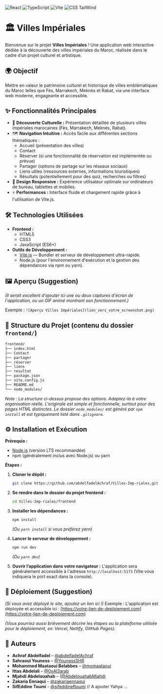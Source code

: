 ![React](https://img.shields.io/badge/react-%2320232a.svg?style=for-the-badge&logo=react&logoColor=%2361DAFB) ![TypeScript](https://img.shields.io/badge/typescript-%23007ACC.svg?style=for-the-badge&logo=typescript&logoColor=white) ![Vite](https://img.shields.io/badge/vite-%23646CFF.svg?style=for-the-badge&logo=vite&logoColor=white) ![CSS TailWind](https://img.shields.io/badge/TailwindCSS-%23646CFF.svg?style=for-the-badge&logo=TailwindCSS&logoColor=white)

# 🏛️ Villes Impériales

Bienvenue sur le projet **Villes Impériales** ! Une application web interactive dédiée à la découverte des villes impériales du Maroc, réalisée dans le cadre d’un projet culturel et artistique.

## 🌍 Objectif

Mettre en valeur le patrimoine culturel et historique de villes emblématiques du Maroc telles que Fès, Marrakech, Meknès et Rabat, via une interface web moderne, engageante et accessible.

## ✨ Fonctionnalités Principales

*   📜 **Découverte Culturelle :** Présentation détaillée de plusieurs villes impériales marocaines (Fès, Marrakech, Meknès, Rabat).
*   🗺️ **Navigation Intuitive :** Accès facile aux différentes sections thématiques :
    *   Accueil (présentation des villes)
    *   Contact
    *   Réserver (si une fonctionnalité de réservation est implémentée ou prévue)
    *   Partager (options de partage sur les réseaux sociaux)
    *   Liens utiles (ressources externes, informations touristiques)
    *   Résultats (potentiellement pour des quiz, recherches ou filtres)
*   📱 **Design Responsive :** Expérience utilisateur optimale sur ordinateurs de bureau, tablettes et mobiles.
*   ⚡ **Performances :** Interface fluide et chargement rapide grâce à l'utilisation de Vite.js.

## 🛠️ Technologies Utilisées

*   **Frontend :**
    *   HTML5
    *   CSS3
    *   JavaScript (ES6+)
*   **Outils de Développement :**
    *   [Vite.js](https://vitejs.dev/) — Bundler et serveur de développement ultra-rapide.
    *   Node.js (pour l'environnement d'exécution et la gestion des dépendances via npm ou yarn).

## 🖼️ Aperçu (Suggestion)

*(Il serait excellent d'ajouter ici une ou deux captures d'écran de l'application, ou un GIF animé montrant son fonctionnement.)*

Exemple :
`![Aperçu Villes Impériales](lien_vers_votre_screenshot.png)`

## 📁 Structure du Projet (contenu du dossier `frontend/`)
```bash
frontend/
├── index.html
├── Contact
├── partager
├── réserver
├── liens
├── resultat
├── package.json
├── vite.config.js
├── README.md
└── node_modules/
```
*Note : La structure ci-dessus propose des options. Adaptez-la à votre organisation réelle. L'originale est simple et fonctionnelle, surtout pour des pages HTML distinctes.*
*Le dossier `node_modules/` est généré par `npm install` et est typiquement listé dans `.gitignore`.*

## ⚙️ Installation et Exécution

**Prérequis :**
*   [Node.js](https://nodejs.org/) (version LTS recommandée)
*   npm (généralement inclus avec Node.js) ou yarn

**Étapes :**

1.  **Cloner le dépôt :**
    ```bash
    git clone https://github.com/abdelfadelAchraf/Villes-Imp-riales.git
    ```

2.  **Se rendre dans le dossier du projet frontend :**
    ```bash
    cd Villes-Imp-riales/frontend
    ```

3.  **Installer les dépendances :**
    ```bash
    npm install
    ```
    *(Ou `yarn install` si vous préférez yarn)*

4.  **Lancer le serveur de développement :**
    ```bash
    npm run dev
    ```
    *(Ou `yarn dev`)*

5.  **Ouvrir l’application dans votre navigateur :**
    L'application sera généralement accessible à l'adresse `http://localhost:5173` (Vite vous indiquera le port exact dans la console).

## 🚀 Déploiement (Suggestion)

*(Si vous avez déployé le site, ajoutez un lien ici !)*
Exemple : L'application est déployée et accessible ici : [https://votre-lien-de-deploiement.com](https://votre-lien-de-deploiement.com)

*(Vous pourriez aussi brièvement décrire les étapes ou la plateforme utilisée pour le déploiement, ex: Vercel, Netlify, GitHub Pages).*

## 👥 Auteurs

*   **Achraf Abdelfadel** – [@abdelfadelAchraf](https://github.com/abdelfadelAchraf)
*   **Sahraoui Youness** – [@YounessSHR](https://github.com/YounessSHR)
*   **Mohammed Maataoui Belabbes** – [@momaataoui](https://github.com/momaataoui)
*   **Ittas Abdelali** – [@0xAl3arab](https://github.com/0xAl3arab)
*   **Mjahdi Abdelouahab** – ([@AbdelouahabMjahdi](https://github.com/AbdelouahabMjahdi)
*   **Zakaria Ennaqui** – [@zakariaennaqui](https://github.com/zakariaennaqui)
*   **SifEddine Toumi** - [@sifeddineftoumi](https://github.com/sifeddineftoumi)
  // A ajouter Yahya ...
